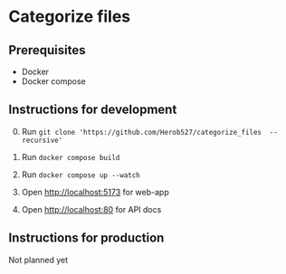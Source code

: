 # Categorize files

## Prerequisites

- Docker
- Docker compose

## Instructions for development

0. Run `git clone 'https://github.com/Herob527/categorize_files  --recursive'`

1. Run `docker compose build`

2. Run `docker compose up --watch`

3. Open [http://localhost:5173](http://localhost:5173) for web-app

4. Open [http://localhost:80](http://localhost:80) for API docs

## Instructions for production

Not planned yet
